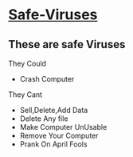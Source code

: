 # [Safe-Viruses](https://github.com/TheLonelyHackerCode/Safe-Viruses/)
## These are safe Viruses
They Could
- Crash Computer

They Cant
- Sell,Delete,Add Data
- Delete Any file
- Make Computer UnUsable
- Remove Your Computer
- Prank On April Fools

